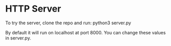 # HTTP Server

To try the server, clone the repo and run:
    python3 server.py

By default it will run on localhost at port 8000. You can change these values in server.py.
